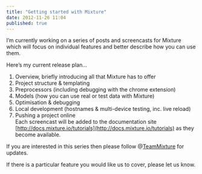 ```yaml
---
title: "Getting started with Mixture"
date: 2012-11-26 11:04
published: true
---
```


I&#8217;m currently working on a series of posts and screencasts for Mixture which will focus on individual features and better describe how you can use them.

Here&#8217;s my current release plan&#8230;

1.  Overview, briefly introducing all that Mixture has to offer
2.  Project structure &amp; templating
3.  Preprocessors (including debugging with the chrome extension)
4.  Models (how you can use real or test data with Mixture)
5.  Optimisation &amp; debugging
6.  Local development (hostnames &amp; multi-device testing, inc. live reload)
7.  Pushing a project online<div>Each screencast will be added to the documentation site [http://docs.mixture.io/tutorials](http://docs.mixture.io/tutorials) as they become available.</div>

If you are interested in this series then please follow @[TeamMixture](http://twitter.com/teammixture) for updates.

If there is a particular feature you would like us to cover, please let us know.